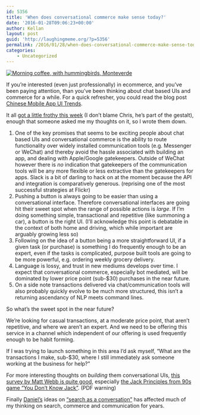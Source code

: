 ```yaml
---
id: 5356
title: 'When does conversational commerce make sense today?'
date: '2016-01-28T09:06:23+00:00'
author: Kellan
layout: post
guid: 'http://laughingmeme.org/?p=5356'
permalink: /2016/01/28/when-does-conversational-commerce-make-sense-today/
categories:
    - Uncategorized
---
```


[![Morning coffee, with hummingbirds, Monteverde](https://farm4.staticflickr.com/3534/3960334251_088089105f_z.jpg)](https://www.flickr.com/photos/kellan/3960334251/in/datetaken/ "Morning coffee, with hummingbirds, Monteverde")<script async="" charset="utf-8" src="//embedr.flickr.com/assets/client-code.js"></script>

If you’re interested (even just professionally) in ecommerce, and you’ve been paying attention, than you’ve been thinking about chat based UIs and commerce for a while. For a quick refresher, you could read the blog post [Chinese Mobile App UI Trends](http://dangrover.com/blog/2014/12/01/chinese-mobile-app-ui-trends.html).

It all [got a little frothy this week](https://medium.com/startup-study-group/2016-will-be-the-year-of-conversational-commerce-1586e85e3991#.7929d9jz6) (I don’t blame Chris, he’s part of the gestalt), enough that someone asked me my thoughts on it, so I wrote them down.

1. One of the key promises that seems to be exciting people about chat based UIs and conversational commerce is the ability to route functionality over widely installed communication tools (e.g. Messenger or WeChat) and thereby avoid the hassle associated with building an app, and dealing with Apple/Google gatekeepers. Outside of WeChat however there is *no* indication that gatekeepers of the communication tools will be any more flexible or less extractive than the gatekeepers for apps. Slack is a bit of darling to hack on at the moment because the API and integration is comparatively generous. (reprising one of the most successful strategies at Flickr)
2. Pushing a button is always going to be easier than using a conversational interface. Therefore conversational interfaces are going hit their sweet spot when the range of possible actions is *large*. If I’m doing something simple, transactional and repetitive (like summoning a car), a button is the right UI. (I’ll acknowledge this point is debatable in the context of both home and driving, which while important are arguably growing less so)
3. Following on the idea of a button being a more straightforward UI, if a given task (or purchase) is something I do frequently enough to be an expert, even if the tasks is complicated, purpose built tools are going to be more powerful, e.g. ordering weekly grocery delivery.
4. Language is lossy, and trust in new mediums develops over time. I expect that conversational commerce, especially bot mediated, will be dominated by lower price point (sub-$30) purchases in the near future.
5. On a side note transactions delivered via chat/communication tools will also probably quickly evolve to be much more structured, this isn’t a returning ascendancy of NLP meets command lines.

So what’s the sweet spot in the near future?

We’re looking for casual transactions, at a moderate price point, that aren’t repetitive, and where we aren’t an expert. And we need to be offering this service in a channel which independent of our offering is used frequently enough to be habit forming.

If I was trying to launch something in this area I’d ask myself, “What are the transactions I make, sub-$30, where I still immediately ask someone working at the business for help?”

For more interesting thoughts on *building* them conversational UIs, [this survey by Matt Webb is quite good](http://interconnected.org/home/2015/06/16/conversational*uis), especially [the Jack Principles from 90s game “You Don’t Know Jack”](http://demos.jellyvisionlab.com/downloads/The*Jack\_Principles.pdf). (PDF warning)

Finally [Daniel’s](http://thenoisychannel.com/) ideas on [“search as a conversation”](https://www.youtube.com/watch?v=vAMdXDWQqo4&amp;list=PLCu*RZ3VeFfJjhF4J*5uTYCIWJYZtyZf8&amp;index=19) has affected much of my thinking on search, commerce and communication for years.